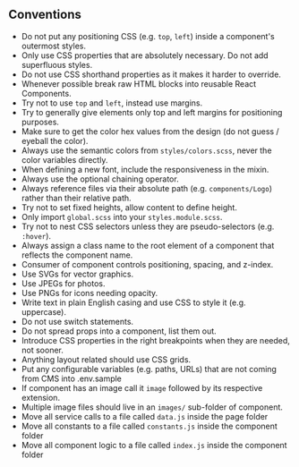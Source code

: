 ## Conventions

-   Do not put any positioning CSS (e.g. `top`, `left`) inside a component's outermost styles.
-   Only use CSS properties that are absolutely necessary. Do not add superfluous styles.
-   Do not use CSS shorthand properties as it makes it harder to override.
-   Whenever possible break raw HTML blocks into reusable React Components.
-   Try not to use `top` and `left`, instead use margins.
-   Try to generally give elements only top and left margins for positioning purposes.
-   Make sure to get the color hex values from the design (do not guess / eyeball the color).
-   Always use the semantic colors from `styles/colors.scss`, never the color variables directly.
-   When defining a new font, include the responsiveness in the mixin.
-   Always use the optional chaining operator.
-   Always reference files via their absolute path (e.g. `components/Logo`) rather than their relative path.
-   Try not to set fixed heights, allow content to define height.
-   Only import `global.scss` into your `styles.module.scss`.
-   Try not to nest CSS selectors unless they are pseudo-selectors (e.g. `:hover`).
-   Always assign a class name to the root element of a component that reflects the component name.
-   Consumer of component controls positioning, spacing, and z-index.
-   Use SVGs for vector graphics.
-   Use JPEGs for photos.
-   Use PNGs for icons needing opacity.
-   Write text in plain English casing and use CSS to style it (e.g. uppercase).
-   Do not use switch statements.
-   Do not spread props into a component, list them out.
-   Introduce CSS properties in the right breakpoints when they are needed, not sooner.
-   Anything layout related should use CSS grids.
-   Put any configurable variables (e.g. paths, URLs) that are not coming from CMS into .env.sample
-   If component has an image call it `image` followed by its respective extension.
-   Multiple image files should live in an `images/` sub-folder of component.
-   Move all service calls to a file called `data.js` inside the page folder
-   Move all constants to a file called `constants.js` inside the component folder
-   Move all component logic to a file called `index.js` inside the component folder
